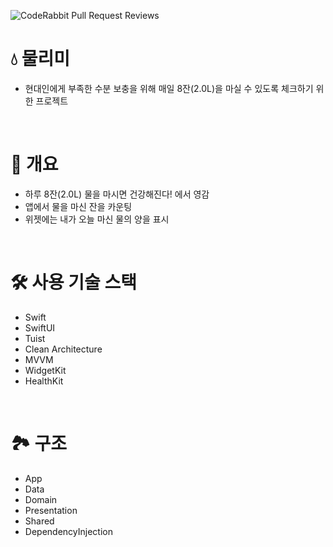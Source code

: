 ![CodeRabbit Pull Request Reviews](https://img.shields.io/coderabbit/prs/github/gaeng2y/Mulimee?utm_source=oss&utm_medium=github&utm_campaign=gaeng2y%2FMulimee&labelColor=171717&color=FF570A&link=https%3A%2F%2Fcoderabbit.ai&label=CodeRabbit+Reviews)

# 💧 물리미
- 현대인에게 부족한 수분 보충을 위해 매일 8잔(2.0L)을 마실 수 있도록 체크하기 위한 프로젝트

<br>

# 📒 개요
- 하루 8잔(2.0L) 물을 마시면 건강해진다! 에서 영감
- 앱에서 물을 마신 잔을 카운팅
- 위젯에는 내가 오늘 마신 물의 양을 표시

<br>

# 🛠️ 사용 기술 스택
- Swift
- SwiftUI
- Tuist
- Clean Architecture
- MVVM
- WidgetKit
- HealthKit

<br>

# 🏞️ 구조
- App
- Data
- Domain
- Presentation
- Shared
- DependencyInjection

